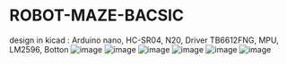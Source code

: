 # ROBOT-MAZE-BACSIC
design in kicad : 
Arduino nano, HC-SR04, N20, Driver TB6612FNG, MPU, LM2596, Botton
![image](https://github.com/user-attachments/assets/b48e411e-39a4-4c84-b71c-f7e0fe75245f)
![image](https://github.com/user-attachments/assets/51c25453-84c7-4a16-a235-4507bc622cf5) ![image](https://github.com/user-attachments/assets/8d9d436e-50f4-4802-8ef4-17b2a67c7c28)
![image](https://github.com/user-attachments/assets/424d94d9-d60f-44b1-82e1-c82ccb7c5c5b)
![image](https://github.com/user-attachments/assets/8c96020c-8699-46dc-823e-8357c7bd80ae)
![image](https://github.com/user-attachments/assets/00404ae6-d763-4ae2-8ffb-a1c324fa10c0)





